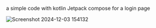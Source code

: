 a simple code with kotlin Jetpack compose for a login page


![Screenshot 2024-12-03 154132](https://github.com/user-attachments/assets/ac4a09ec-b265-49bf-a2a2-fe7d70dd4cbd)
